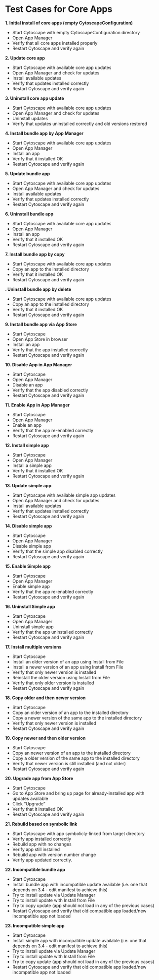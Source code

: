 # Test Cases for Core Apps
**1. Initial install of core apps (empty CytoscapeConfiguration)**
 * Start Cytoscape with empty CytoscapeConfiguration directory
 * Open App Manager
 * Verify that all core apps installed properly
 * Restart Cytoscape and verify again

**2. Update core app**
 * Start Cytoscape with available core app updates
 * Open App Manager and check for updates
 * Install available updates
 * Verify that updates installed correctly
 * Restart Cytoscape and verify again

**3. Uninstall core app update**
 * Start Cytoscape with available core app updates
 * Open App Manager and check for updates
 * Uninstall updates
 * Verify that updates uninstalled correctly and old versions restored

**4. Install bundle app by App Manager**
 * Start Cytoscape with available core app updates
 * Open App Manager
 * Install an app
 * Verify that it installed OK
 * Restart Cytoscape and verify again

**5. Update bundle app**
 * Start Cytoscape with available core app updates
 * Open App Manager and check for updates
 * Install available updates
 * Verify that updates installed correctly
 * Restart Cytoscape and verify again

**6. Uninstall bundle app**
 * Start Cytoscape with available core app updates
 * Open App Manager
 * Install an app
 * Verify that it installed OK
 * Restart Cytoscape and verify again

**7. Install bundle app by copy**
 * Start Cytoscape with available core app updates
 * Copy an app to the installed directory
 * Verify that it installed OK
 * Restart Cytoscape and verify again

**. Uninstall bundle app by delete**
 * Start Cytoscape with available core app updates
 * Copy an app to the installed directory
 * Verify that it installed OK
 * Restart Cytoscape and verify again

**9. Install bundle app via App Store**
 * Start Cytoscape 
 * Open App Store in browser
 * Install an app
 * Verify that the app installed correctly
 * Restart Cytoscape and verify again

**10. Disable App in App Manager**
 * Start Cytoscape
 * Open App Manager
 * Disable an app
 * Verify that the app disabled correctly
 * Restart Cytoscape and verify again

**11. Enable App in App Manager**
 * Start Cytoscape
 * Open App Manager
 * Enable an app
 * Verify that the app re-enabled correctly
 * Restart Cytoscape and verify again

**12. Install simple app**
 * Start Cytoscape
 * Open App Manager
 * Install a simple app
 * Verify that it installed OK
 * Restart Cytoscape and verify again

**13. Update simple app**
 * Start Cytoscape with available simple app updates
 * Open App Manager and check for updates
 * Install available updates
 * Verify that updates installed correctly
 * Restart Cytoscape and verify again

**14. Disable simple app**
 * Start Cytoscape
 * Open App Manager
 * Disable simple app
 * Verify that the simple app disabled correctly
 * Restart Cytoscape and verify again

**15. Enable Simple app**
 * Start Cytoscape
 * Open App Manager
 * Enable simple app
 * Verify that the app re-enabled correctly
 * Restart Cytoscape and verify again

**16. Uninstall Simple app**
 * Start Cytoscape
 * Open App Manager
 * Uninstall simple app
 * Verify that the app uninstalled correctly
 * Restart Cytoscape and verify again

**17. Install multiple versions**
 * Start Cytoscape
 * Install an older version of an app using Install from File
 * Install a newer version of an app using Install from File
 * Verify that only newer version is installed
 * Reinstall the older version using Install from File
 * Verify that only older version is installed
 * Restart Cytoscape and verify again

**18. Copy older and then newer version**
 * Start Cytoscape
 * Copy an older version of an app to the installed directory
 * Copy a newer version of the same app to the installed directory
 * Verify that only newer version is installed
 * Restart Cytoscape and verify again

**19. Copy newer and then older version**
 * Start Cytoscape
 * Copy an newer version of an app to the installed directory
 * Copy a older version of the same app to the installed directory
 * Verify that newer version is still installed (and not older)
 * Restart Cytoscape and verify again

**20. Upgrade app from App Store**
 * Start Cytoscape
 * Go to App Store and bring up page for already-installed app with updates available
 * Click “Upgrade”
 * Verify that it installed OK
 * Restart Cytoscape and verify again

**21. Rebuild based on symbolic link**
 * Start Cytoscape with app symbolicly-linked from target directory
 * Verify app installed correctly
 * Rebuild app with no changes
 * Verify app still installed
 * Rebuild app with version number change
 * Verify app updated correctly.

**22. Incompatible bundle app**
 * Start Cytoscape
 * Install bundle app with incompatible update available (i.e. one that depends on 3.4 - edit manifest to achieve this)
 * Try to install update via Update Manager
 * Try to install update with Install from File
 * Try to copy update (app should not load in any of the previous cases)
 * Restart Cytoscape and verify that old compatible app loaded/new incompatible app not loaded

**23. Incompatible simple app**
 * Start Cytoscape
 * Install simple app with incompatible update available (i.e. one that depends on 3.4 - edit manifest to achieve this)
 * Try to install update via Update Manager
 * Try to install update with Install from File
 * Try to copy update (app should not load in any of the previous cases)
 * Restart Cytoscape and verify that old compatible app loaded/new incompatible app not loaded
